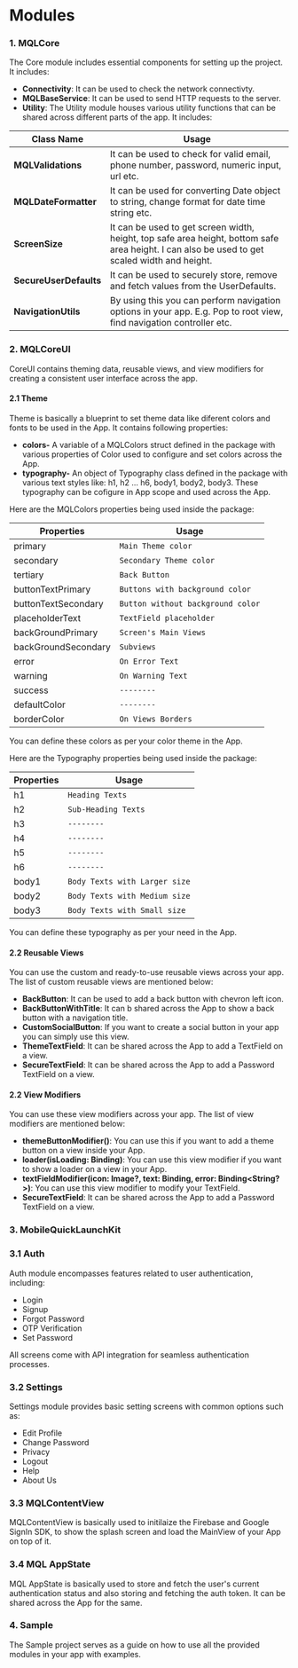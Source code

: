 # Modules

### 1. MQLCore

The Core module includes essential components for setting up the project. It includes:
- **Connectivity**: It can be used to check the network connectivty.
- **MQLBaseService**: It can be used to send HTTP requests to the server.
- **Utility**: The Utility module houses various utility functions that can be shared across different parts of the app. It includes:

|         Class Name         |         Usage         |
|-----------------------|--------------------|
| **MQLValidations** | It can be used to check for valid email, phone number, password, numeric input, url etc. |
| **MQLDateFormatter** | It can be used for converting Date object to string, change format for date time string etc. |
| **ScreenSize** | It can be used to get screen width, height, top safe area height, bottom safe area height. I can also be used to get scaled width and height. |
| **SecureUserDefaults** | It can be used to securely store, remove and fetch values from the UserDefaults. |
| **NavigationUtils** | By using this you can perform navigation options in your app. E.g. Pop to root view, find navigation controller etc. |


### 2. MQLCoreUI
CoreUI contains theming data, reusable views, and view modifiers for creating a consistent user interface across the app.

#### 2.1 Theme
Theme is basically a blueprint to set theme data like diferent colors and fonts to be used in the App. It contains following properties:

- **colors-** A variable of a MQLColors struct defined in the package with various properties of Color used to configure and set colors across the App.
- **typography-** An object of Typography class defined in the package with various text styles like: h1, h2 ... h6, body1, body2, body3. These typography can be cofigure in App scope and used across the App.

Here are the MQLColors properties being used inside the package:

|Properties           |Usage                              |
|---------------------|---------------------------------|
|primary              |`Main Theme color`                  |
|secondary            |`Secondary Theme color`          |
|tertiary                |`Back Button`                    |
|buttonTextPrimary    |`Buttons with background color`    |
|buttonTextSecondary  |`Button without background color`|
|placeholderText      |`TextField placeholder`            |
|backGroundPrimary    |`Screen's Main Views`            |
|backGroundSecondary  |`Subviews`                        |
|error                |`On Error Text`                    |
|warning                |`On Warning Text`                |
|success                |`--------`                        |
|defaultColor            |`--------`                        |
|borderColor            |`On Views Borders`                |
You can define these colors as per your color theme in the App.

Here are the Typography properties being used inside the package:

|Properties           |Usage                              |
|---------------------|---------------------------------|
|h1                        |`Heading Texts`                  |
|h2                        |`Sub-Heading Texts`                 |
|h3                       |`--------`                         |
|h4                        |`--------`                         |
|h5                        |`--------`                          |
|h6                        |`--------`                        |
|body1                    |`Body Texts with Larger size`    |
|body2                    |`Body Texts with Medium size`    |
|body3                    |`Body Texts with Small size`     |
You can define these typography as per your need in the App.

#### 2.2 Reusable Views
You can use the custom and ready-to-use reusable views across your app. The list of custom reusable views are mentioned below:

- **BackButton**: It can be used to add a back button with chevron left icon.
- **BackButtonWithTitle**: It can b shared across the App to show a back button with a navigation title.
- **CustomSocialButton**: If you want to create a social button in your app you can simply use this view.
- **ThemeTextField**: It can be shared across the App to add a TextField on a view.
- **SecureTextField**: It can be shared across the App to add a Password TextField on a view.

#### 2.2 View Modifiers
You can use these view modifiers across your app. The list of view modifiers are mentioned below:
- **themeButtonModifier()**: You can use this if you want to add  a theme button on a view inside your App. 
- **loader(isLoading: Binding<Bool>)**:  You can use this view modifier if you want to show a loader on a view in your App. 
- **textFieldModifier(icon: Image?, text: Binding<String>, error: Binding<String?>)**: You can use this view modifier to modify your TextField.
- **SecureTextField**: It can be shared across the App to add a Password TextField on a view.

### 3. MobileQuickLaunchKit
### 3.1 Auth

Auth module encompasses features related to user authentication, including:

- Login
- Signup
- Forgot Password
- OTP Verification
- Set Password

All screens come with API integration for seamless authentication processes.

### 3.2 Settings

Settings module provides basic setting screens with common options such as:

- Edit Profile
- Change Password
- Privacy
- Logout
- Help
- About Us

### 3.3 MQLContentView
MQLContentView is basically used to initilaize the Firebase and Google SignIn SDK, to show the splash screen and load the MainView of your App on top of it.

### 3.4 MQL AppState
 MQL AppState is basically used to store and fetch the user's current authentication status and also storing and fetching the auth token. It can be shared across the App for the same.

### 4. Sample
The Sample project serves as a guide on how to use all the provided modules in your app with examples.
